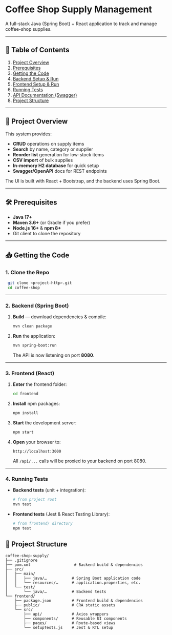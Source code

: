 # Coffee Shop Supply Management

A full-stack Java (Spring Boot) + React application to track and manage coffee-shop supplies.

---

## 📖 Table of Contents

1. [Project Overview](#project-overview)
2. [Prerequisites](#prerequisites)
3. [Getting the Code](#getting-the-code)
4. [Backend Setup & Run](#backend-setup--run)
5. [Frontend Setup & Run](#frontend-setup--run)
6. [Running Tests](#running-tests)
7. [API Documentation (Swagger)](#api-documentation-swagger)
8. [Project Structure](#project-structure)

---

## 🚀 Project Overview

This system provides:

- **CRUD** operations on supply items
- **Search** by name, category or supplier
- **Reorder list** generation for low-stock items
- **CSV import** of bulk supplies
- **In-memory H2 database** for quick setup
- **Swagger/OpenAPI** docs for REST endpoints

The UI is built with React + Bootstrap, and the backend uses Spring Boot.

---

## 🛠 Prerequisites

- **Java 17+**
- **Maven 3.6+** (or Gradle if you prefer)
- **Node.js 16+** & **npm 8+**
- Git client to clone the repository

---

## 📥 Getting the Code

### 1. Clone the Repo

  ```bash
   git clone <project-http>.git
   cd coffee-shop
   ```
---

### 2. Backend (Spring Boot)

1. **Build** — download dependencies & compile:

   ```bash
   mvn clean package
   ```
2. **Run** the application:

   ```bash
   mvn spring-boot:run
   ```

   The API is now listening on port **8080**.

---

### 3. Frontend (React)

1. **Enter** the frontend folder:

   ```bash
   cd frontend
   ```
2. **Install** npm packages:

   ```bash
   npm install
   ```
3. **Start** the development server:

   ```bash
   npm start
   ```
4. **Open** your browser to:

   ```
   http://localhost:3000
   ```

   All `/api/...` calls will be proxied to your backend on port 8080.

---

### 4. Running Tests

* **Backend tests** (unit + integration):

  ```bash
  # from project root
  mvn test
  ```
* **Frontend tests** (Jest & React Testing Library):

  ```bash
  # from frontend/ directory
  npm test
  ```

## 📂 Project Structure

```text
coffee-shop-supply/
├── .gitignore
├── pom.xml                   # Backend build & dependencies
├── src/
│   ├── main/
│   │   ├── java/…           # Spring Boot application code
│   │   └── resources/…      # application.properties, etc.
│   └── test/
│       └── java/…           # Backend tests
└── frontend/
    ├── package.json         # Frontend build & dependencies
    ├── public/              # CRA static assets
    └── src/
        ├── api/             # Axios wrappers
        ├── components/      # Reusable UI components
        ├── pages/           # Route-based views
        └── setupTests.js    # Jest & RTL setup
